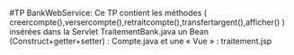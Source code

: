 #TP BankWebService: 
Ce TP contient les méthodes ( creercompte(),versercompte(),retraitcompte(),transfertargent(),afficher() ) insérées dans la Servlet TraitementBank.java
un Bean (Construct+getter+setter) : Compte.java
et une « Vue » : traitement.jsp
